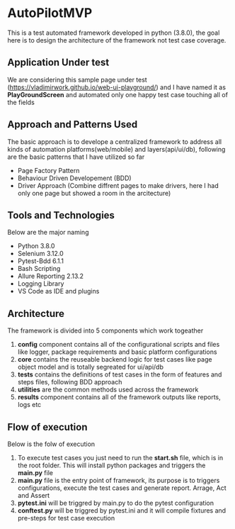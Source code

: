# AutoPilotMVP
This is a test automated framework developed in python (3.8.0), the goal here is to design the architecture of the framework not test case coverage.
## Application Under test
We are considering this sample page under test (https://vladimirwork.github.io/web-ui-playground/) and I have named it as **PlayGroundScreen** and automated only one happy test case touching all of the fields

## Approach and Patterns Used
The basic approach is to develope a centralized framework to address all kinds of automation platforms(web/mobile) and layers(api/ui/db), following are the basic patterns that I have utilized so far
  * Page Factory Pattern
  * Behaviour Driven Developement (BDD)
  * Driver Approach (Combine diffrent pages to make drivers, here I had only one page but showed a room in the arcitecture)

## Tools and Technologies
Below are the major naming 
  * Python 3.8.0
  * Selenium 3.12.0
  * Pytest-Bdd 6.1.1
  * Bash Scripting
  * Allure Reporting 2.13.2
  * Logging Library
  * VS Code as IDE and plugins

## Architecture
The framework is divided into 5 components which work togeather
1. **config** component contains all of the configurational scripts and files like logger, package requirements and basic platform configurations
2. **core** contains the reuseable backend logic for test cases like page object model and is totally segreated for ui/api/db
3. **tests** contains the definitions of test cases in the form of features and steps files, following BDD approach
4. **utilities** are the common methods used across the framework
5. **results** component contains all of the framework outputs like reports, logs etc


## Flow of execution
Below is the folw of execution
1. To execute test cases you just need to run the **start.sh** file, which is in the root folder. This will install python packages and triggers the **main.py** file
2. **main.py** file is the entry point of framework, its purpose is to triggers configurations, execute the test cases and generate report. Arrage, Act and Assert
3. **pytest.ini** will be triggred by main.py to do the pytest configuration
4. **conftest.py**  will be triggred by pytest.ini and it will compile fixtures and pre-steps for test case execution





